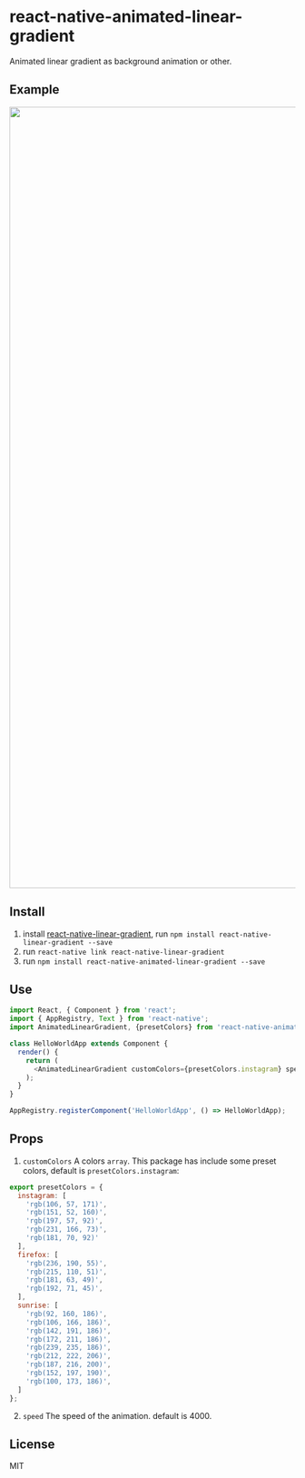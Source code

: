 # react-native-animated-linear-gradient
Animated linear gradient as background animation or other.


## Example

<p align="center">
  <img src="https://github.com/heineiuo/react-native-animated-linear-gradient/raw/master/.github/capture.gif" width=750 height=1376>
<br>

## Install

1. install [react-native-linear-gradient](https://github.com/react-native-community/react-native-linear-gradient),  run `npm install react-native-linear-gradient --save` 
2. run `react-native link react-native-linear-gradient`
3. run `npm install react-native-animated-linear-gradient --save`


## Use

```javascript
import React, { Component } from 'react';
import { AppRegistry, Text } from 'react-native';
import AnimatedLinearGradient, {presetColors} from 'react-native-animated-linear-gradient'

class HelloWorldApp extends Component {
  render() {
    return (
      <AnimatedLinearGradient customColors={presetColors.instagram} speed={4000}/>
    );
  }
}

AppRegistry.registerComponent('HelloWorldApp', () => HelloWorldApp);
```

## Props

1. `customColors`
A colors `array`. This package has include some preset colors, default is `presetColors.instagram`:

```javascript
export presetColors = {
  instagram: [
    'rgb(106, 57, 171)',
    'rgb(151, 52, 160)',
    'rgb(197, 57, 92)',
    'rgb(231, 166, 73)',
    'rgb(181, 70, 92)'
  ],
  firefox: [
    'rgb(236, 190, 55)',
    'rgb(215, 110, 51)',
    'rgb(181, 63, 49)',
    'rgb(192, 71, 45)',
  ],
  sunrise: [
    'rgb(92, 160, 186)',
    'rgb(106, 166, 186)',
    'rgb(142, 191, 186)',
    'rgb(172, 211, 186)',
    'rgb(239, 235, 186)',
    'rgb(212, 222, 206)',
    'rgb(187, 216, 200)',
    'rgb(152, 197, 190)',
    'rgb(100, 173, 186)',
  ]
};
```

2. `speed`
The speed of the animation. default is 4000.


## License

MIT
